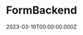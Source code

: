 ---
title: "FormBackend"
website: "https://www.formbackend.com/"
description: "FormBackend is a simple way to receive submissions from your HTML and JavaScript forms on your static website"
date: 2023-03-19T00:00:00.000Z
draft: false
category: ["Form"]
---